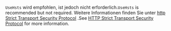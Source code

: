 <span data-ttu-id="81647-101">`UseHsts` wird empfohlen, ist jedoch nicht erforderlich.</span><span class="sxs-lookup"><span data-stu-id="81647-101">`UseHsts` is recommended but not required.</span></span> <span data-ttu-id="81647-102">Weitere Informationen finden Sie unter [http Strict Transport Security Protocol](xref:security/enforcing-ssl#http-strict-transport-security-protocol-hsts) .</span><span class="sxs-lookup"><span data-stu-id="81647-102">See [HTTP Strict Transport Security Protocol](xref:security/enforcing-ssl#http-strict-transport-security-protocol-hsts) for more information.</span></span>
